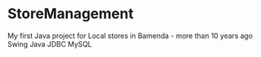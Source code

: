 # StoreManagement

My first Java project for Local stores in Bamenda - more than 10 years ago
Swing
Java
JDBC
MySQL
